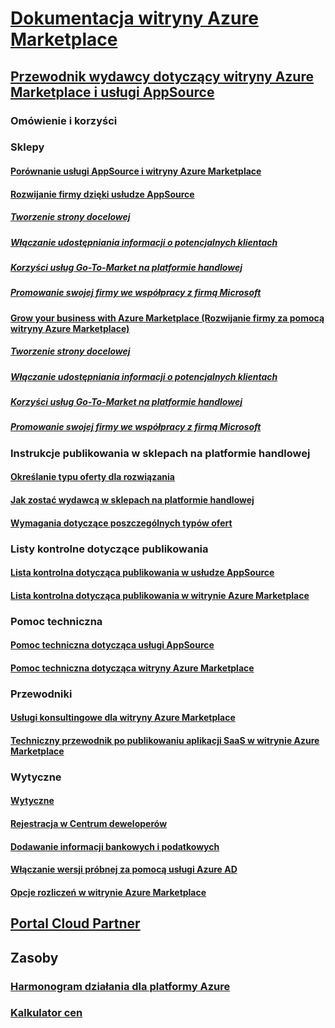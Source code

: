 # [Dokumentacja witryny Azure Marketplace](index.md)  

## [Przewodnik wydawcy dotyczący witryny Azure Marketplace i usługi AppSource](./marketplace-publishers-guide.md)  
### Omówienie i korzyści  
### Sklepy  
#### [Porównanie usługi AppSource i witryny Azure Marketplace](./comparing-appsource-azure-marketplace.md)  
#### [Rozwijanie firmy dzięki usłudze AppSource](./grow-your-business-with-appsource.md)  
##### [Tworzenie strony docelowej](./build-your-landing-page.md)  
##### [Włączanie udostępniania informacji o potencjalnych klientach](./enable-lead-sharing.md)  
##### [Korzyści usług Go-To-Market na platformie handlowej](./gtm-benefits.md)  
##### [Promowanie swojej firmy we współpracy z firmą Microsoft](./promote-your-business-with-microsoft.md)  
#### [Grow your business with Azure Marketplace (Rozwijanie firmy za pomocą witryny Azure Marketplace)](./grow-your-business-with-azure-marketplace.md)  
##### [Tworzenie strony docelowej](./build-your-landing-page.md)  
##### [Włączanie udostępniania informacji o potencjalnych klientach](./enable-lead-sharing.md)  
##### [Korzyści usług Go-To-Market na platformie handlowej](./gtm-benefits.md)  
##### [Promowanie swojej firmy we współpracy z firmą Microsoft](./promote-your-business-with-microsoft.md)  

### Instrukcje publikowania w sklepach na platformie handlowej  
#### [Określanie typu oferty dla rozwiązania](./determine-your-listing-type.md)  
#### [Jak zostać wydawcą w sklepach na platformie handlowej](./become-publisher.md)  
#### [Wymagania dotyczące poszczególnych typów ofert](./listing-type-requirements.md)  

### Listy kontrolne dotyczące publikowania  
#### [Lista kontrolna dotycząca publikowania w usłudze AppSource](./publishing-checklist-appsource.md)  
#### [Lista kontrolna dotycząca publikowania w witrynie Azure Marketplace](./publishing-checklist-azure-marketplace.md)  

### Pomoc techniczna  
#### [Pomoc techniczna dotycząca usługi AppSource](./support-appsource.md)  
#### [Pomoc techniczna dotycząca witryny Azure Marketplace](./support-azure-marketplace.md)  

### Przewodniki  
#### [Usługi konsultingowe dla witryny Azure Marketplace](consulting-services.md)  
#### [Techniczny przewodnik po publikowaniu aplikacji SaaS w witrynie Azure Marketplace](marketplace-saas-applications-technical-publishing-guide.md) 

### Wytyczne  
#### [Wytyczne](./guidelines.md)  
#### [Rejestracja w Centrum deweloperów](./register-dev-center.md)  
#### [Dodawanie informacji bankowych i podatkowych](./add-bank-tax-info.md)  
#### [Włączanie wersji próbnej za pomocą usługi Azure AD](./enable-trial-using-azure-ad.md)  
#### [Opcje rozliczeń w witrynie Azure Marketplace](./billing-options-azure-marketplace.md)  

## [Portal Cloud Partner](./cloud-partner-portal/cloud-partner-portal-what-is-the-cloud-partner-portal.md)  

## Zasoby  
### [Harmonogram działania dla platformy Azure](https://azure.microsoft.com/roadmap/)  
### [Kalkulator cen](https://azure.microsoft.com/pricing/calculator/)  
